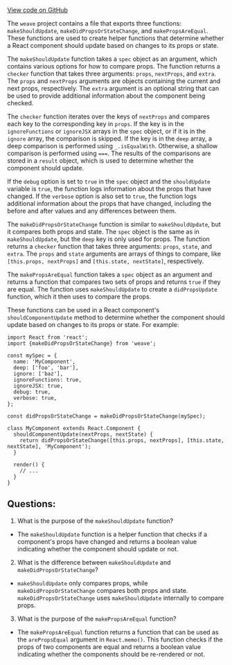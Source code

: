 [View code on GitHub](https://github.com/wandb/weave/weave-js/src/common/util/shouldUpdate.ts)

The `weave` project contains a file that exports three functions: `makeShouldUpdate`, `makeDidPropsOrStateChange`, and `makePropsAreEqual`. These functions are used to create helper functions that determine whether a React component should update based on changes to its props or state.

The `makeShouldUpdate` function takes a `spec` object as an argument, which contains various options for how to compare props. The function returns a `checker` function that takes three arguments: `props`, `nextProps`, and `extra`. The `props` and `nextProps` arguments are objects containing the current and next props, respectively. The `extra` argument is an optional string that can be used to provide additional information about the component being checked.

The `checker` function iterates over the keys of `nextProps` and compares each key to the corresponding key in `props`. If the key is in the `ignoreFunctions` or `ignoreJSX` arrays in the `spec` object, or if it is in the `ignore` array, the comparison is skipped. If the key is in the `deep` array, a deep comparison is performed using `_.isEqualWith`. Otherwise, a shallow comparison is performed using `===`. The results of the comparisons are stored in a `result` object, which is used to determine whether the component should update.

If the `debug` option is set to `true` in the `spec` object and the `shouldUpdate` variable is `true`, the function logs information about the props that have changed. If the `verbose` option is also set to `true`, the function logs additional information about the props that have changed, including the before and after values and any differences between them.

The `makeDidPropsOrStateChange` function is similar to `makeShouldUpdate`, but it compares both props and state. The `spec` object is the same as in `makeShouldUpdate`, but the `deep` key is only used for props. The function returns a `checker` function that takes three arguments: `props`, `state`, and `extra`. The `props` and `state` arguments are arrays of things to compare, like `[this.props, nextProps]` and `[this.state, nextState]`, respectively.

The `makePropsAreEqual` function takes a `spec` object as an argument and returns a function that compares two sets of props and returns `true` if they are equal. The function uses `makeShouldUpdate` to create a `didPropsUpdate` function, which it then uses to compare the props.

These functions can be used in a React component's `shouldComponentUpdate` method to determine whether the component should update based on changes to its props or state. For example:

```
import React from 'react';
import {makeDidPropsOrStateChange} from 'weave';

const mySpec = {
  name: 'MyComponent',
  deep: ['foo', 'bar'],
  ignore: ['baz'],
  ignoreFunctions: true,
  ignoreJSX: true,
  debug: true,
  verbose: true,
};

const didPropsOrStateChange = makeDidPropsOrStateChange(mySpec);

class MyComponent extends React.Component {
  shouldComponentUpdate(nextProps, nextState) {
    return didPropsOrStateChange([this.props, nextProps], [this.state, nextState], 'MyComponent');
  }

  render() {
    // ...
  }
}
```
## Questions: 
 1. What is the purpose of the `makeShouldUpdate` function?
- The `makeShouldUpdate` function is a helper function that checks if a component's props have changed and returns a boolean value indicating whether the component should update or not.

2. What is the difference between `makeShouldUpdate` and `makeDidPropsOrStateChange`?
- `makeShouldUpdate` only compares props, while `makeDidPropsOrStateChange` compares both props and state. `makeDidPropsOrStateChange` uses `makeShouldUpdate` internally to compare props.

3. What is the purpose of the `makePropsAreEqual` function?
- The `makePropsAreEqual` function returns a function that can be used as the `arePropsEqual` argument in `React.memo()`. This function checks if the props of two components are equal and returns a boolean value indicating whether the components should be re-rendered or not.